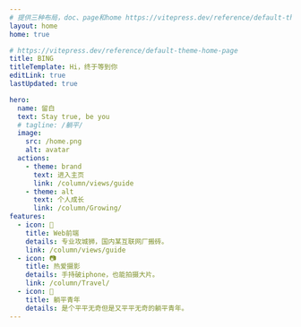 ```yaml
---
# 提供三种布局，doc、page和home https://vitepress.dev/reference/default-theme-layout
layout: home
home: true

# https://vitepress.dev/reference/default-theme-home-page
title: BING
titleTemplate: Hi，终于等到你
editLink: true
lastUpdated: true

hero:
  name: 留白
  text: Stay true, be you
  # tagline: /躺平/
  image:
    src: /home.png
    alt: avatar
  actions:
    - theme: brand
      text: 进入主页
      link: /column/views/guide
    - theme: alt
      text: 个人成长
      link: /column/Growing/
features:
  - icon: 👾
    title: Web前端
    details: 专业攻城狮，国内某互联网厂搬砖。
    link: /column/views/guide
  - icon: 📷‍
    title: 热爱摄影
    details: 手持破iphone，也能拍摄大片。
    link: /column/Travel/
  - icon: 🛀
    title: 躺平青年
    details: 是个平平无奇但是又平平无奇的躺平青年。
---
```


<!-- 自定义组件 -->
<script setup>
import home from './components/home.vue';
</script>
<style >


/** 主图logo */
  .heading .clip {
      background-image: linear-gradient(-45deg, #ffcb47, #e34ba9, #369eff, #95f3d9);
      -webkit-background-size: 400% 400%;
      background-size: 400% 400%;
      border-radius: inherit;
      -webkit-animation: 5s animation-text 5s ease infinite;
      animation: 5s animation-text 5s ease infinite;
      position: relative;
      z-index: 5;
      font-size:100px;
      font-family:'xht'!important;
      -webkit-background-clip: text;
      background-clip: text;
      -webkit-text-fill-color: transparent;
    }

  .main .text {
    font-family: "xht";
    font-weight: 600 !important;
  }

</style>
<home />
